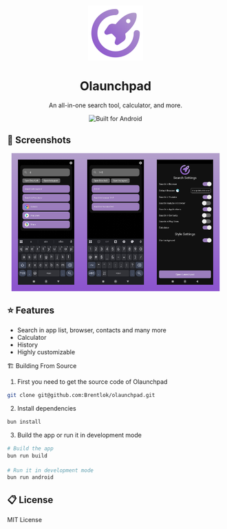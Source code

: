<div align="center">
  <img src="./assets/splash.png" width="128px" alt="Chronos Logo">
  <h1>Olaunchpad</h1>
  <p>An all-in-one search tool, calculator, and more.<p>
  <img src="https://forthebadge.com/images/badges/built-for-android.svg" alt="Built for Android">
</div>

## 🌄 Screenshots

<div align="center" style="display: flex; flex-wrap: wrap; justify-content: center">
  <img
    src="./assets/screenshots/search.png"
    alt="Olaunchpad Screenshot"
    width="32%"
    style="object-fit: cover"
  />
  <img
    src="./assets/screenshots/calculator.png"
    alt="Olaunchpad Screenshot"
    width="32%"
    style="object-fit: cover"
  />
  <img
    src="./assets/screenshots/settings.png"
    alt="Olaunchpad Screenshot"
    width="32%"
    style="object-fit: cover"
  />
</div>

## ⭐ Features

- Search in app list, browser, contacts and many more
- Calculator
- History
- Highly customizable

🏗️ Building From Source

1. First you need to get the source code of Olaunchpad

```bash
git clone git@github.com:Brentlok/olaunchpad.git
```

2. Install dependencies

```bash
bun install
```

3. Build the app or run it in development mode

```bash
# Build the app
bun run build

# Run it in development mode
bun run android
```

## 📋 License

MIT License
